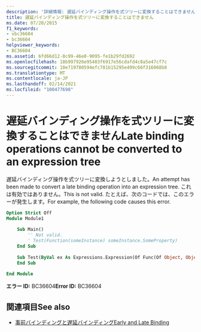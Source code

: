 ```yaml
---
description: '詳細情報: 遅延バインディング操作を式ツリーに変換することはできません'
title: 遅延バインディング操作を式ツリーに変換することはできません
ms.date: 07/20/2015
f1_keywords:
- vbc36604
- bc36604
helpviewer_keywords:
- BC36604
ms.assetid: 6fd66d12-8c99-46e0-9095-fe1b29fd2692
ms.openlocfilehash: 18b997926e95403f6917e56cdafd4c8a5e47cf7c
ms.sourcegitcommit: 10e719780594efc781b15295e499c66f316068b8
ms.translationtype: MT
ms.contentlocale: ja-JP
ms.lasthandoff: 02/14/2021
ms.locfileid: "100477698"
---
```

# <a name="late-binding-operations-cannot-be-converted-to-an-expression-tree"></a><span data-ttu-id="c8068-103">遅延バインディング操作を式ツリーに変換することはできません</span><span class="sxs-lookup"><span data-stu-id="c8068-103">Late binding operations cannot be converted to an expression tree</span></span>

<span data-ttu-id="c8068-104">遅延バインディング操作を式ツリーに変換しようとしました。</span><span class="sxs-lookup"><span data-stu-id="c8068-104">An attempt has been made to convert a late binding operation into an expression tree.</span></span> <span data-ttu-id="c8068-105">これは有効ではありません。</span><span class="sxs-lookup"><span data-stu-id="c8068-105">This is not valid.</span></span> <span data-ttu-id="c8068-106">たとえば、次のコードでは、このエラーが発生します。</span><span class="sxs-lookup"><span data-stu-id="c8068-106">For example, the following code causes this error.</span></span>  
  
```vb  
Option Strict Off  
Module Module1  
  
    Sub Main()  
        '' Not valid.  
        ' Test(Function(someInstance) someInstance.SomeProperty)  
    End Sub  
  
    Sub Test(ByVal ex As Expressions.Expression(Of Func(Of Object, Object)))  
    End Sub  
  
End Module  
```  
  
 <span data-ttu-id="c8068-107">**エラー ID:** BC36604</span><span class="sxs-lookup"><span data-stu-id="c8068-107">**Error ID:** BC36604</span></span>  
  
## <a name="see-also"></a><span data-ttu-id="c8068-108">関連項目</span><span class="sxs-lookup"><span data-stu-id="c8068-108">See also</span></span>

- [<span data-ttu-id="c8068-109">事前バインディングと遅延バインディング</span><span class="sxs-lookup"><span data-stu-id="c8068-109">Early and Late Binding</span></span>](../programming-guide/language-features/early-late-binding/index.md)
